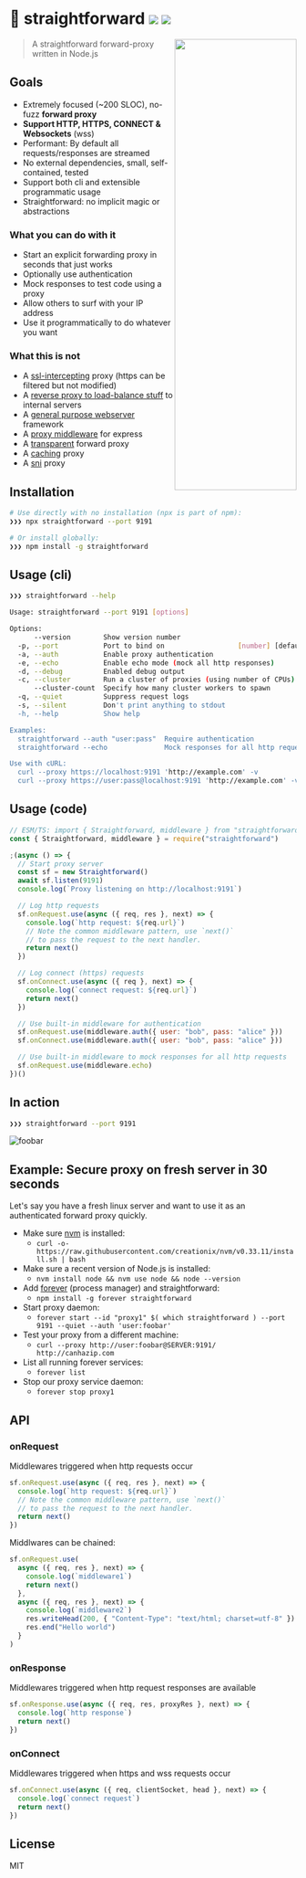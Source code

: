 # 🏴 straightforward [![ ](https://packagephobia.now.sh/badge?p=straightforward@2.0.3)](https://packagephobia.now.sh/result?p=straightforward) [![ ](https://img.shields.io/npm/v/straightforward.svg)](https://www.npmjs.com/package/straightforward)

<a href="https://github.com/berstend/straightforward"><img src="https://i.imgur.com/B9KXKGS.jpg" width="214px" height="790px" align="right" /></a>

> A straightforward forward-proxy written in Node.js

## Goals

- Extremely focused (~200 SLOC), no-fuzz **forward proxy**
- **Support HTTP, HTTPS, CONNECT & Websockets** (wss)
- Performant: By default all requests/responses are streamed
- No external dependencies, small, self-contained, tested
- Support both cli and extensible programmatic usage
- Straightforward: no implicit magic or abstractions

### What you can do with it

- Start an explicit forwarding proxy in seconds that just works
- Optionally use authentication
- Mock responses to test code using a proxy
- Allow others to surf with your IP address
- Use it programmatically to do whatever you want

### What this is not

- A [ssl-intercepting] proxy (https can be filtered but not modified)
- A [reverse proxy to load-balance stuff] to internal servers
- A [general purpose webserver] framework
- A [proxy middleware] for express
- A [transparent] forward proxy
- A [caching] proxy
- A [sni] proxy

[ssl-intercepting]: https://mitmproxy.org/
[reverse proxy to load-balance stuff]: https://github.com/nodejitsu/node-http-proxy
[general purpose webserver]: https://github.com/fastify/fastify
[proxy middleware]: https://github.com/villadora/express-http-proxy
[transparent]: https://wiki.alpinelinux.org/wiki/Setting_up_Explicit_Squid_Proxy#transparent_forward_proxy
[caching]: https://www.linuxlinks.com/webcaches/
[sni]: https://github.com/jornane/node-snip

## Installation

```bash
# Use directly with no installation (npx is part of npm):
❯❯❯ npx straightforward --port 9191

# Or install globally:
❯❯❯ npm install -g straightforward
```

## Usage (cli)

```bash
❯❯❯ straightforward --help

Usage: straightforward --port 9191 [options]

Options:
      --version        Show version number                             [boolean]
  -p, --port           Port to bind on                  [number] [default: 9191]
  -a, --auth           Enable proxy authentication                      [string]
  -e, --echo           Enable echo mode (mock all http responses)      [boolean]
  -d, --debug          Enabled debug output                            [boolean]
  -c, --cluster        Run a cluster of proxies (using number of CPUs) [boolean]
      --cluster-count  Specify how many cluster workers to spawn        [number]
  -q, --quiet          Suppress request logs                           [boolean]
  -s, --silent         Don't print anything to stdout                  [boolean]
  -h, --help           Show help                                       [boolean]

Examples:
  straightforward --auth "user:pass"  Require authentication
  straightforward --echo              Mock responses for all http requests

Use with cURL:
  curl --proxy https://localhost:9191 'http://example.com' -v
  curl --proxy https://user:pass@localhost:9191 'http://example.com' -v
```

## Usage (code)

```js
// ESM/TS: import { Straightforward, middleware } from "straightforward"
const { Straightforward, middleware } = require("straightforward")

;(async () => {
  // Start proxy server
  const sf = new Straightforward()
  await sf.listen(9191)
  console.log(`Proxy listening on http://localhost:9191`)

  // Log http requests
  sf.onRequest.use(async ({ req, res }, next) => {
    console.log(`http request: ${req.url}`)
    // Note the common middleware pattern, use `next()`
    // to pass the request to the next handler.
    return next()
  })

  // Log connect (https) requests
  sf.onConnect.use(async ({ req }, next) => {
    console.log(`connect request: ${req.url}`)
    return next()
  })

  // Use built-in middleware for authentication
  sf.onRequest.use(middleware.auth({ user: "bob", pass: "alice" }))
  sf.onConnect.use(middleware.auth({ user: "bob", pass: "alice" }))

  // Use built-in middleware to mock responses for all http requests
  sf.onRequest.use(middleware.echo)
})()
```

## In action

```bash
❯❯❯ straightforward --port 9191
```

![foobar](https://i.imgur.com/ZOxVhxE.png)

## Example: Secure proxy on fresh server in 30 seconds

Let's say you have a fresh linux server and want to use it as an authenticated forward proxy quickly.

- Make sure [nvm](https://github.com/creationix/nvm#install-script) is installed:
  - `curl -o- https://raw.githubusercontent.com/creationix/nvm/v0.33.11/install.sh | bash`
- Make sure a recent version of Node.js is installed:
  - `nvm install node && nvm use node && node --version`
- Add [forever](https://www.npmjs.com/package/forever) (process manager) and straightforward:
  - `npm install -g forever straightforward`
- Start proxy daemon:
  - `forever start --id "proxy1" $( which straightforward ) --port 9191 --quiet --auth 'user:foobar'`
- Test your proxy from a different machine:
  - `curl --proxy http://user:foobar@SERVER:9191/ http://canhazip.com`
- List all running forever services:
  - `forever list`
- Stop our proxy service daemon:
  - `forever stop proxy1`

## API

### onRequest

Middlewares triggered when http requests occur

```js
sf.onRequest.use(async ({ req, res }, next) => {
  console.log(`http request: ${req.url}`)
  // Note the common middleware pattern, use `next()`
  // to pass the request to the next handler.
  return next()
})
```

Middlwares can be chained:

```js
sf.onRequest.use(
  async ({ req, res }, next) => {
    console.log(`middleware1`)
    return next()
  },
  async ({ req, res }, next) => {
    console.log(`middleware2`)
    res.writeHead(200, { "Content-Type": "text/html; charset=utf-8" })
    res.end("Hello world")
  }
)
```

### onResponse

Middlewares triggered when http request responses are available

```js
sf.onResponse.use(async ({ req, res, proxyRes }, next) => {
  console.log(`http response`)
  return next()
})
```

### onConnect

Middlewares triggered when https and wss requests occur

```js
sf.onConnect.use(async ({ req, clientSocket, head }, next) => {
  console.log(`connect request`)
  return next()
})
```

## License

MIT
